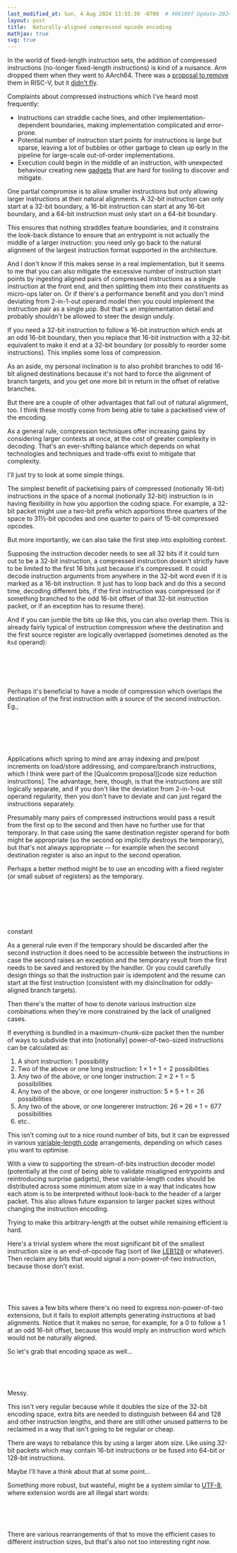 ```yaml
---
last_modified_at: Sun, 4 Aug 2024 13:55:39 -0700  # 466189f Update-2024-08-03-naturally-aligned-instruction-set.md
layout: post
title:  Naturally-aligned compressed opcode encoding
mathjax: true
svg: true
---
```

In the world of fixed-length instruction sets, the addition of compressed
instructions (no-longer fixed-length instructions) is kind of a nuisance.  Arm
dropped them when they went to AArch64.  There was a [proposal to remove][]
them in RISC-V, but it [didn't fly][RVI BoD decision].

Complaints about compressed instructions which I've heard most frequently:
* Instructions can straddle cache lines, and other implementation-dependent
  boundaries, making implementation complicated and error-prone.
* Potential number of instruction start points for instructions is large but
  sparse, leaving a lot of bubbles or other garbage to clean up early in the
  pipeline for large-scale out-of-order implementations.
* Execution could begin in the middle of an instruction, with unexpected
  behaviour creating new [gadgets][] that are hard for tooling to discover
  and mitigate.

One partial compromise is to allow smaller instructions but only allowing larger instructions at their
natural alignments.  A 32-bit instruction can only start at a 32-bit boundary,
a 16-bit instruction can start at any 16-bit boundary, and a 64-bit instruction
must only start on a 64-bit boundary.

This ensures that nothing straddles feature boundaries, and it constrains the
look-back distance to ensure that an entrypoint is not actually the middle
of a larger instruction: you need only go back to the natural alignment of the
largest instruction format supported in the architecture.

And I don't know if this makes sense in a real implementation, but it seems to
me that you can also mitigate the excessive number of instruction start points
by ingesting aligned pairs of compressed instructions as a single instruction
at the front end, and then splitting them into their constituents as micro-ops
later on.  Or if there's a performance benefit and you don't mind deviating
from 2-in-1-out operand model then you could implement the instruction pair as a
single μop.  But that's an implementation detail and probably shouldn't be allowed
to steer the design unduly.

If you need a 32-bit instruction to follow a 16-bit instruction which ends at
an odd 16-bit boundary, then you replace that 16-bit instruction with a 32-bit
equivalent to make it end at a 32-bit boundary (or possibly to reorder some
instructions).  This implies some loss of compression.

As an aside, my personal inclination is to also prohibit branches to odd 16-bit
aligned destinations because it's not hard to force the alignment of branch
targets, and you get one more bit in return in the offset of relative branches.

But there are a couple of other advantages that fall out of natural alignment,
too.  I think these mostly come from being able to take a packetised view of
the encoding.

As a general rule, compression techniques offer increasing gains by considering
larger contexts at once, at the cost of greater complexity in decoding.  That's
an ever-shifting balance which depends on what technologies and techniques and
trade-offs exist to mitigate that complexity.

I'll just try to look at some simple things.

The simplest benefit of packetising pairs of compressed (notionally 16-bit)
instructions in the space of a normal (notionally 32-bit) instruction is in
having flexibility in how you apportion the coding space.  For example, a
32-bit packet might use a two-bit prefix which apportions three quarters of the
space to 31½-bit opcodes and one quarter to pairs of 15-bit compressed opcodes.

But more importantly, we can also take the first step into exploiting context.

Supposing the instruction decoder needs to see all 32 bits if it could turn out
to be a 32-bit instruction, a compressed instruction doesn't strictly have to be limited to the first
16 bits just because it's compressed.  It could decode
instruction arguments from anywhere in the 32-bit word even if it is marked as
a 16-bit instruction.  It just has to loop back and do this a second time,
decoding different bits, if the first instruction was compressed (or if
something branched to the odd 16-bit offset of that 32-bit instruction packet,
or if an exception has to resume there).

And if you can jumble the bits up like this, you can also overlap them.  This
is already fairly typical of instruction compression where the destination and
the first source register are logically overlapped (sometimes denoted as the
`Rsd` operand):
<svg viewbox="-1 -1 800 126">
  <defs>
    {%- for opc in (0..1) -%}
      <g id="opc{{opc}}_4" class="block{{opc}}">
        <rect x="0" y="0" width="64" height="24"/>
        <text x="32" y="12">Op{{opc}} op</text>
      </g>
      <g id="rs1_{{opc}}_5" class="block{{opc}}">
        <rect x="0" y="0" width="80" height="24"/>
        <text x="40" y="12">Op{{opc}} Rs1</text>
      </g>
      <g id="rs2_{{opc}}_5" class="block{{opc}}">
        <rect x="0" y="0" width="80" height="24"/>
        <text x="40" y="12">Op{{opc}} Rs2</text>
      </g>
      <g id="imm5_{{opc}}" class="block{{opc}}">
        <rect x="0" y="0" width="80" height="24"/>
        <text x="40" y="12">Op{{opc}} imm</text>
      </g>
      <g id="imm10_{{opc}}" class="block{{opc}}">
        <rect x="0" y="0" width="160" height="24"/>
        <text x="80" y="12">Op{{opc}} imm</text>
      </g>
      <g id="rd_{{opc}}_5" class="block{{opc}}">
        <rect x="0" y="0" width="80" height="24"/>
        <text x="40" y="12">Op{{opc}} Rd</text>
      </g>
      <g id="rsd_{{opc}}_5" class="block{{opc}}">
        <use href="#rs1_{{opc}}_5" x="0" y="-12"/>
        <use href="#rd_{{opc}}_5" x="0" y="12"/>
      </g>
    {%- endfor -%}
  </defs>
  <use href="#pfx1"    x=  "0" y="12"/>
  <use href="#pfx0"    x= "16" y="12"/>
  <use href="#opc0_4"  x= "32" y="12"/>
  <use href="#rsd_0_5" x= "96" y="12"/>
  <use href="#rs2_0_5" x="176" y="12"/>
  <use href="#pfx1"    x="256" y="12"/>
  <use href="#pfx0"    x="272" y="12"/>
  <use href="#opc1_4"  x="288" y="12"/>
  <use href="#rsd_1_5" x="352" y="12"/>
  <use href="#rs2_1_5" x="432" y="12"/>

  <use href="#pfx1"    x=  "0" y="87"/>
  <use href="#pfx0"    x= "16" y="87"/>
  <use href="#opc0_4"  x= "32" y="87"/>
  <use href="#rsd_0_5" x= "96" y="87"/>
  <use href="#rs2_0_5" x="176" y="87"/>
  <use href="#pfx1"    x="256" y="87"/>
  <use href="#pfx1"    x="272" y="87"/>
  <use href="#opc1_4"  x="288" y="87"/>
  <use href="#rsd_1_5" x="352" y="87"/>
  <use href="#imm5_1"  x="432" y="87"/>
</svg>
Perhaps it's beneficial to have a mode of compression which overlaps the
destination of the first instruction with a source of the second instruction.
Eg.,
<svg viewbox="-1 0 800 162">
  <use href="#pfx1"    x=  "0" y= "12"/>
  <use href="#pfx1"    x= "16" y= "12"/>
  <use href="#opc0_4"  x= "32" y= "12"/>
  <use href="#rd_0_5"  x="432" y=  "0"/>
  <use href="#rs1_0_5" x= "96" y= "12"/>
  <use href="#rs2_0_5" x="176" y= "12"/>
  <use href="#pfx1"    x="256" y= "12"/>
  <use href="#pfx0"    x="272" y= "12"/>
  <use href="#opc1_4"  x="288" y= "12"/>
  <use href="#rsd_1_5" x="352" y= "12"/>
  <use href="#rs2_1_5" x="432" y=" 24"/>

  <use href="#pfx1"    x=  "0" y= "87"/>
  <use href="#pfx1"    x= "16" y= "87"/>
  <use href="#opc0_4"  x= "32" y= "87"/>
  <use href="#rsd_0_5" x="432" y= "75"/>
  <use href="#imm10_0" x= "96" y= "87"/>
  <use href="#pfx1"    x="256" y= "87"/>
  <use href="#pfx1"    x="272" y= "87"/>
  <use href="#opc1_4"  x="288" y= "87"/>
  <use href="#rs1_1_5" x="352" y= "75"/>
  <use href="#rd_1_5"  x="352" y= "99"/>
  <use href="#rs2_1_5" x="432" y="111"/>
</svg>
Applications which spring to mind are array indexing and pre/post increments on
load/store addressing, and compare/branch instructions, which I think were part
of the [Qualcomm proposal][code size reduction instructions].  The advantage,
here, though, is that the instructions are still logically separate, and if you
don't like the deviation from 2-in-1-out operand regularity, then you don't
have to deviate and can just regard the instructions separately.

Presumably many pairs of compressed instructions would pass a result from the
first op to the second and then have no further use for that temporary.  In
that case using the same destination register operand for both might be
appropriate (so the second op implicitly destroys the temporary), but that's
not always appropriate -- for example when the second destination register is
also an input to the second operation.

Perhaps a better method might be to use an encoding with a fixed register (or
small subset of registers) as the temporary.
<svg viewbox="-1 -1 800 150">
  <use href="#pfx1"    x=  "0" y= "12"/>
  <use href="#pfx1"    x= "16" y= "12"/>
  <use href="#opc0_4"  x= "32" y= "12"/>
  <use href="#rs1_0_5" x= "96" y= "12"/>
  <use href="#rs2_0_5" x="176" y= "12"/>
  <use href="#pfx1"    x="256" y= "12"/>
  <use href="#pfx0"    x="272" y= "12"/>
  <use href="#opc1_4"  x="288" y= "12"/>
  <use href="#rd_1_5"  x="352" y= "12"/>
  <use href="#rs1_1_5" x="432" y=" 12"/>

  <use href="#pfx1"    x=  "0" y= "87"/>
  <use href="#pfx1"    x= "16" y= "87"/>
  <use href="#opc0_4"  x= "32" y= "87"/>
  <use href="#rs1_0_5" x="432" y= "87"/>
  <use href="#imm10_0" x= "96" y= "87"/>
  <use href="#pfx1"    x="256" y= "87"/>
  <use href="#pfx1"    x="272" y= "87"/>
  <use href="#opc1_4"  x="288" y= "87"/>
  <use href="#rs1_1_5" x="352" y= "75"/>
  <use href="#rd_1_5"  x="352" y= "99"/>

  <text x="640" y="24">constant</text>
  <use href="#pfx1"    x="600" y= "36"/>
  <use href="#pfx1"    x="616" y= "36"/>
  <use href="#pfx1"    x="632" y= "36"/>
  <use href="#pfx1"    x="648" y= "36"/>
  <use href="#pfx1"    x="664" y= "36"/>
  <use href="#rd_0_5"  x="600" y="60"/>
  <use href="#rs2_1_5"  x="600" y="84"/>
</svg>

As a general rule even if the temporary should be discarded after the second
instruction it does need to be accessible between the instructions in case the
second raises an exception and the temporary result from the first needs to be
saved and restored by the handler.  Or you could carefully design things so
that the instruction pair is idempotent and the resume can start at the first
instruction (consistent with my disinclination for oddly-aligned branch
targets).

Then there's the matter of how to denote various instruction size combinations
when they're more constrained by the lack of unaligned cases.

If everything is bundled in a maximum-chunk-size packet then the number of ways
to subdivide that into [notionally] power-of-two-sized instructions can be
calculated as:
1. A short instruction: $1$ possibility
1. Two of the above or one long instruction: $1 \times 1 + 1 = 2$ possibilities
1. Any two of the above, or one longer instruction: $2 \times 2 + 1 = 5$ possibilities
1. Any two of the above, or one longerer instruction: $5 \times 5 + 1 = 26$ possibilities
1. Any two of the above, or one longererer instruction: $26 \times 26 + 1 = 677$ possibilities
1. etc..

This isn't coming out to a nice round number of bits, but it can be expressed
in various [variable-length code][] arrangements, depending on which cases you
want to optimise.

With a view to supporting the stream-of-bits instruction decoder model
(potentially at the cost of being able to validate misaligned entrypoints and
reintroducing surprise gadgets), these variable-length codes should be
distributed across some minimum atom size in a way that indicates how each atom
is to be interpreted without look-back to the header of a larger packet.  This
also allows future expansion to larger packet sizes without changing the
instruction encoding.

Trying to make this arbitrary-length at the outset while remaining efficient is
hard.

Here's a trivial system where the most significant bit of the smallest
instruction size is an end-of-opcode flag (sort of like [LEB128][] or
whatever).  Then reclaim any bits that would signal a non-power-of-two
instruction, because those don't exist.

<svg viewbox="-1 -20 800 100">
  <defs>
    {%- for i in (0..15) -%}
      <g id="hwrd{{i}}">
        <text x="0" y="-10" style="text-anchor:start">{{i|times:16|plus:15}}</text>
        <text x="96" y="-10" style="text-anchor:end">{{i|times:16}}</text>
      </g>
    {%- endfor -%}
    {%- for i in (0..1) -%}
      <g id="pfx{{i}}">
        <rect x="0" y="0" width="16" height="24"/>
        <text x="8" y="12">{{i}}</text>
      </g>
    {%- endfor -%}
    {%- for opc in (0..15) -%}
      <g id="opc{{opc}}_16" class="block{{opc}}">
        <rect x="0" y="0" width="96" height="24"/>
        <text x="48" y="12">Op{{opc}}</text>
      </g>
      <g id="opc{{opc}}_15" class="block{{opc}}">
        <rect x="16" y="0" width="80" height="24"/>
        <text x="56" y="12">Op{{opc}}</text>
      </g>
    {%- endfor -%}
  </defs>
  <use href="#pfx1"    x=  "0" y="0" />
  <use href="#pfx1"    x="100" y="0" />
  <use href="#pfx0"    x="200" y="0" />
  <use href="#pfx1"    x="300" y="0" />
  <use href="#opc0_15" x=  "0" y="0" />
  <use href="#opc1_15" x="100" y="0" />
  <use href="#opc2_15" x="200" y="0" />
  <use href="#opc2_15" x="300" y="0" />
  <use href="#hwrd0"   x=  "0" y="0" />
  <use href="#hwrd0"   x="100" y="0" />
  <use href="#hwrd0"   x="200" y="0" />
  <use href="#hwrd1"   x="300" y="0" />

  <use href="#pfx0"    x="400" y="0" />
  <use href="#pfx0"    x="500" y="0" />
  <use href="#pfx1"    x="600" y="0" />
  <use href="#opc3_15" x="400" y="0" />
  <use href="#opc3_15" x="500" y="0" />
  <use href="#opc3_15" x="600" y="0" />
  <use href="#opc3_16" x="700" y="0" />
  <use href="#hwrd0"   x="400" y="0" />
  <use href="#hwrd1"   x="500" y="0" />
  <use href="#hwrd2"   x="600" y="0" />
  <use href="#hwrd3"   x="700" y="0" />

  <use href="#pfx0"    x=  "0" y="50" />
  <use href="#pfx0"    x="100" y="50" />
  <use href="#pfx0"    x="200" y="50" />
  <use href="#pfx1"    x="300" y="50" />
  <use href="#opc4_15" x=  "0" y="50" />
  <use href="#opc4_15" x="100" y="50" />
  <use href="#opc4_15" x="200" y="50" />
  <use href="#opc4_15" x="300" y="50" />
  <use href="#hwrd0"   x=  "0" y="50" />
  <use href="#hwrd1"   x="100" y="50" />
  <use href="#hwrd2"   x="200" y="50" />
  <use href="#hwrd3"   x="300" y="50" />
  <use href="#opc4_16" x="400" y="50" />
  <use href="#opc4_16" x="500" y="50" />
  <use href="#opc4_16" x="600" y="50" />
  <use href="#opc4_16" x="700" y="50" />
  <use href="#hwrd4"   x="400" y="50" />
  <use href="#hwrd5"   x="500" y="50" />
  <use href="#hwrd6"   x="600" y="50" />
  <use href="#hwrd7"   x="700" y="50" />
</svg>
This saves a few bits where there's no need to express non-power-of-two
extensions, but it fails to exploit attempts generating instructions at bad
alignments.  Notice that it makes no sense, for example, for a 0 to follow a 1
at an odd 16-bit offset, because this would imply an instruction word which
would not be naturally aligned.

So let's grab that encoding space as well...
<svg viewbox="-1 -20 800 100">
  <use href="#pfx1"    x="200" y="0" />
  <use href="#pfx0"    x="300" y="0" />
  <use href="#opc2_15" x="200" y="0" />
  <use href="#opc2_15" x="300" y="0" />
  <use href="#hwrd0"   x="200" y="0" />
  <use href="#hwrd1"   x="300" y="0" />

  <use href="#pfx1"    x="400" y="0" />
  <use href="#pfx0"    x="500" y="0" />
  <use href="#pfx0"    x="600" y="0" />
  <use href="#pfx1"    x="700" y="0" />
  <use href="#opc3_15" x="400" y="0" />
  <use href="#opc3_15" x="500" y="0" />
  <use href="#opc3_15" x="600" y="0" />
  <use href="#opc3_15" x="700" y="0" />
  <use href="#hwrd0"   x="400" y="0" />
  <use href="#hwrd1"   x="500" y="0" />
  <use href="#hwrd2"   x="600" y="0" />
  <use href="#hwrd3"   x="700" y="0" />

  <use href="#pfx1"    x=  "0" y="50" />
  <use href="#pfx0"    x="100" y="50" />
  <use href="#pfx0"    x="200" y="50" />
  <use href="#pfx0"    x="300" y="50" />
  <use href="#opc4_15" x=  "0" y="50" />
  <use href="#opc4_15" x="100" y="50" />
  <use href="#opc4_15" x="200" y="50" />
  <use href="#opc4_15" x="300" y="50" />
  <use href="#hwrd0"   x=  "0" y="50" />
  <use href="#hwrd1"   x="100" y="50" />
  <use href="#hwrd2"   x="200" y="50" />
  <use href="#hwrd3"   x="300" y="50" />
  <use href="#pfx1"    x="400" y="50" />
  <use href="#opc4_15" x="400" y="50" />
  <use href="#opc4_16" x="500" y="50" />
  <use href="#opc4_16" x="600" y="50" />
  <use href="#opc4_16" x="700" y="50" />
  <use href="#hwrd4"   x="400" y="50" />
  <use href="#hwrd5"   x="500" y="50" />
  <use href="#hwrd6"   x="600" y="50" />
  <use href="#hwrd7"   x="700" y="50" />
</svg>
Messy.

This isn't very regular because while it doubles the size of the 32-bit
encoding space, extra bits are needed to distinguish between 64 and 128 and
other instruction lengths, and there are still other unused patterns to be
reclaimed in a way that isn't going to be regular or cheap.

There are ways to rebalance this by using a larger atom size.  Like using
32-bit packets which may contain 16-bit instructions or be fused into 64-bit or
128-bit instructions.

Maybe I'll have a think about that at some point...

Something more robust, but wasteful, might be a system similar to [UTF-8][],
where extension words are all illegal start words:
<svg viewbox="-1 -20 800 100">
  <use href="#pfx1"    x=  "0" y="0" />
  <use href="#pfx1"    x="100" y="0" />
  <use href="#opc0_15" x=  "0" y="0" />
  <use href="#opc1_15" x="100" y="0" />
  <use href="#hwrd0"   x=  "0" y="0" />
  <use href="#hwrd0"   x="100" y="0" />
  <use href="#pfx1"    x="200" y="0" />
  <use href="#pfx0"    x="300" y="0" />
  <use href="#opc2_15" x="200" y="0" />
  <use href="#opc2_15" x="300" y="0" />
  <use href="#hwrd0"   x="200" y="0" />
  <use href="#hwrd1"   x="300" y="0" />

  <use href="#pfx1"    x="400" y="0" />
  <use href="#pfx0"    x="500" y="0" />
  <use href="#pfx0"    x="600" y="0" />
  <use href="#pfx0"    x="700" y="0" />
  <use href="#opc3_15" x="400" y="0" />
  <use href="#opc3_15" x="500" y="0" />
  <use href="#opc3_15" x="600" y="0" />
  <use href="#opc3_15" x="700" y="0" />
  <use href="#hwrd0"   x="400" y="0" />
  <use href="#hwrd1"   x="500" y="0" />
  <use href="#hwrd2"   x="600" y="0" />
  <use href="#hwrd3"   x="700" y="0" />

  <use href="#pfx1"    x=  "0" y="50" />
  <use href="#pfx0"    x="100" y="50" />
  <use href="#pfx0"    x="200" y="50" />
  <use href="#pfx0"    x="300" y="50" />
  <use href="#opc4_15" x=  "0" y="50" />
  <use href="#opc4_15" x="100" y="50" />
  <use href="#opc4_15" x="200" y="50" />
  <use href="#opc4_15" x="300" y="50" />
  <use href="#hwrd0"   x=  "0" y="50" />
  <use href="#hwrd1"   x="100" y="50" />
  <use href="#hwrd2"   x="200" y="50" />
  <use href="#hwrd3"   x="300" y="50" />
  <use href="#pfx0"    x="400" y="50" />
  <use href="#pfx0"    x="500" y="50" />
  <use href="#pfx0"    x="600" y="50" />
  <use href="#pfx0"    x="700" y="50" />
  <use href="#opc4_15" x="400" y="50" />
  <use href="#opc4_15" x="500" y="50" />
  <use href="#opc4_15" x="600" y="50" />
  <use href="#opc4_15" x="700" y="50" />
  <use href="#hwrd4"   x="400" y="50" />
  <use href="#hwrd5"   x="500" y="50" />
  <use href="#hwrd6"   x="600" y="50" />
  <use href="#hwrd7"   x="700" y="50" />
</svg>
There are various rearrangements of that to move the efficient cases to
different instruction sizes, but that's also not too interesting right now.

[gadgets]: <https://en.wikipedia.org/wiki/Return-oriented_programming#Gadget>
[UTF-8]: <https://en.wikipedia.org/wiki/UTF-8>
[Proposal to remove]: <https://lists.riscv.org/g/tech-profiles/topic/101741936#msg297>
[RVI BoD decision]: <https://lists.riscv.org/g/tech-profiles/topic/102522954#msg434>
[variable-length code]: <https://en.wikipedia.org/wiki/variable-length_code>
[LEB128]: <https://en.wikipedia.org/wiki/LEB128>

[other]: <https://lists.riscv.org/g/tech-profiles/topic/rva23_versus_rvh23_proposal/102127876>
[naturally aligned]: <https://lists.riscv.org/g/tech-profiles/topic/would_naturally_aligned_only/102199380>
[android code compression]: <https://lists.riscv.org/g/tech-profiles/topic/code_compression_in_android/102210164>
[code size sensitivity]: <https://lists.riscv.org/g/tech-profiles/topic/code_size_sensitivity_in/102127557>
[qualcomm slides]: <https://lists.riscv.org/g/tech-profiles/topic/qualcomm_slides_on_c/101784675>
[code size reduction instructions]: <https://lists.riscv.org/g/tech-profiles/attachment/332/0/code_size_extension_rvi_20231006.pdf>
